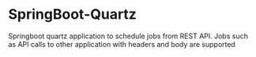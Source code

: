 # SpringBoot-Quartz
Springboot quartz application to schedule jobs from REST API.
Jobs such as API calls to other application with headers and body are supported
